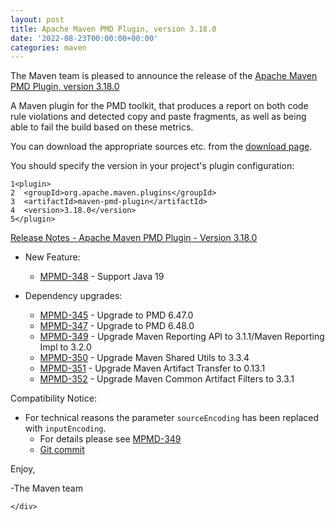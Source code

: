 ```yaml
---
layout: post
title: Apache Maven PMD Plugin, version 3.18.0
date: '2022-08-23T00:00:00+00:00'
categories: maven
---
```

 <div class="post_body"><p>The Maven team is pleased to announce the release of the
<a href="https://maven.apache.org/plugins/maven-pmd-plugin/">Apache Maven PMD Plugin, version 3.18.0</a></p>
<p>A Maven plugin for the PMD toolkit, that produces a report on both code rule
violations and detected copy and paste fragments, as well as being able to fail
the build based on these metrics.</p>
<p>You can download the appropriate sources etc. from the
<a href="https://maven.apache.org/plugins/maven-pmd-plugin/download.cgi">download page</a>.</p>
<p>You should specify the version in your project's plugin configuration:</p>
<div class="highlight"><pre tabindex="0" class="chroma"><code class="language-xml" data-lang="xml"><span class="line"><span class="ln">1</span><span class="cl"><span class="nt">&lt;plugin&gt;</span>
</span></span><span class="line"><span class="ln">2</span><span class="cl">  <span class="nt">&lt;groupId&gt;</span>org.apache.maven.plugins<span class="nt">&lt;/groupId&gt;</span>
</span></span><span class="line"><span class="ln">3</span><span class="cl">  <span class="nt">&lt;artifactId&gt;</span>maven-pmd-plugin<span class="nt">&lt;/artifactId&gt;</span>
</span></span><span class="line"><span class="ln">4</span><span class="cl">  <span class="nt">&lt;version&gt;</span>3.18.0<span class="nt">&lt;/version&gt;</span>
</span></span><span class="line"><span class="ln">5</span><span class="cl"><span class="nt">&lt;/plugin&gt;</span>
</span></span></code></pre></div><p><a href="https://issues.apache.org/jira/secure/ReleaseNote.jspa?projectId=12317621&amp;version=12351813">Release Notes - Apache Maven PMD Plugin - Version 3.18.0</a></p>
<ul>
<li>
<p>New Feature:</p>
<ul>
<li><a href="https://issues.apache.org/jira/browse/MPMD-348">MPMD-348</a> - Support Java 19</li>
</ul>
</li>
<li>
<p>Dependency upgrades:</p>
<ul>
<li><a href="https://issues.apache.org/jira/browse/MPMD-345">MPMD-345</a> - Upgrade to PMD 6.47.0</li>
<li><a href="https://issues.apache.org/jira/browse/MPMD-347">MPMD-347</a> - Upgrade to PMD 6.48.0</li>
<li><a href="https://issues.apache.org/jira/browse/MPMD-349">MPMD-349</a> - Upgrade Maven Reporting API to 3.1.1/Maven Reporting Impl to 3.2.0</li>
<li><a href="https://issues.apache.org/jira/browse/MPMD-350">MPMD-350</a> - Upgrade Maven Shared Utils to 3.3.4</li>
<li><a href="https://issues.apache.org/jira/browse/MPMD-351">MPMD-351</a> - Upgrade Maven Artifact Transfer to 0.13.1</li>
<li><a href="https://issues.apache.org/jira/browse/MPMD-352">MPMD-352</a> - Upgrade Maven Common Artifact Filters to 3.3.1</li>
</ul>
</li>
</ul>
<p>Compatibility Notice:</p>
<ul>
<li>For technical reasons the parameter <code>sourceEncoding</code> has been replaced with <code>inputEncoding</code>.
<ul>
<li>For details please see <a href="https://issues.apache.org/jira/browse/MPMD-349">MPMD-349</a></li>
<li><a href="https://github.com/apache/maven-pmd-plugin/commit/2b7d2d7065bae1f984c82d210062064376fbd430">Git commit</a></li>
</ul>
</li>
</ul>
<p>Enjoy,</p>
<p>-The Maven team</p>

    </div>
